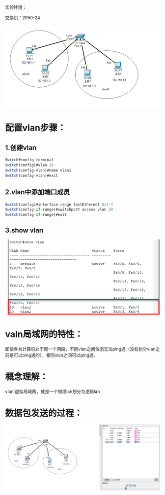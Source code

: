 实验环境：

交换机：2950-24

![](https://raw.githubusercontent.com/h1iba1/h1iba1.github.io/refs/heads/master/_posts/CCNA/images/E697F36A31A1484C951382F0CB5BF0B0clipboard.png)

# 配置vlan步骤：

## 1.创建vlan

```javascript
Switch#config terminal
Switch(config)#vlan 10
Switch(config-vlan)#name vlan1
Switch(config-vlan)#exit
```



## 2.vlan中添加端口成员

```javascript
Switch(config)#interface range fastEthernet 0/3-4
Switch(config-if-range)#switchport access vlan 20
Switch(config-if-range)#exit
```

## 3.show vlan

![](https://raw.githubusercontent.com/h1iba1/h1iba1.github.io/refs/heads/master/_posts/CCNA/images/E999495F24B64BFF91153343D9565341clipboard.png)

# valn局域网的特性：

即使各台计算机处于同一个网段，不同vlan之间依旧无法ping通（没有划分vlan之前是可以ping通的），相同vlan之间可以ping通。



# 概念理解：

vlan 虚拟局域网，就是一个物理lan划分为逻辑lan





# 数据包发送的过程：

![](https://raw.githubusercontent.com/h1iba1/h1iba1.github.io/refs/heads/master/_posts/CCNA/images/A249399685A5420D85C78F0226E9A74Bclipboard.png)

